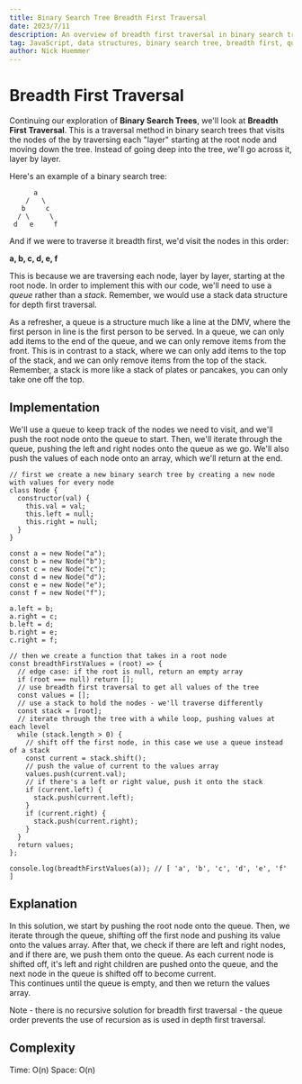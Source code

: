 ```yaml
---
title: Binary Search Tree Breadth First Traversal
date: 2023/7/11
description: An overview of breadth first traversal in binary search trees.
tag: JavaScript, data structures, binary search tree, breadth first, queue, shift
author: Nick Huemmer
---
```


# Breadth First Traversal

Continuing our exploration of **Binary Search Trees**, we'll look at **Breadth First Traversal**.  This is a traversal method in binary search trees that visits the nodes of the by traversing each "layer" starting at the root node and moving down the tree.  Instead of going deep into the tree, we'll go across it, layer by layer.

Here's an example of a binary search tree:
```
      a
    /   \
   b     c
  / \     \
 d   e     f
```
And if we were to traverse it breadth first, we'd visit the nodes in this order:

**a, b, c, d, e, f**

This is because we are traversing each node, layer by layer, starting at the root node. 
In order to implement this with our code, we'll need to use a _queue_ rather than a _stack_.  Remember, we would use a stack data structure for depth first traversal.  

As a refresher, a queue is a structure much like a line at the DMV, where the first person in line is the first person to be served.  In a queue, we can only add items to the end of the queue, and we can only remove items from the front.  This is in contrast to a stack, where we can only add items to the top of the stack, and we can only remove items from the top of the stack.  Remember, a stack is more like a stack of plates or pancakes, you can only take one off the top.

## Implementation

We'll use a queue to keep track of the nodes we need to visit, and we'll push the root node onto the queue to start.  Then, we'll iterate through the queue, pushing the left and right nodes onto the queue as we go.  We'll also push the values of each node onto an array, which we'll return at the end.

```
// first we create a new binary search tree by creating a new node with values for every node
class Node {
  constructor(val) {
    this.val = val;
    this.left = null;
    this.right = null;
  }
}

const a = new Node("a");
const b = new Node("b");
const c = new Node("c");
const d = new Node("d");
const e = new Node("e");
const f = new Node("f");

a.left = b;
a.right = c;
b.left = d;
b.right = e;
c.right = f;

// then we create a function that takes in a root node
const breadthFirstValues = (root) => {
  // edge case: if the root is null, return an empty array
  if (root === null) return [];
  // use breadth first traversal to get all values of the tree
  const values = [];
  // use a stack to hold the nodes - we'll traverse differently
  const stack = [root];
  // iterate through the tree with a while loop, pushing values at each level
  while (stack.length > 0) {
    // shift off the first node, in this case we use a queue instead of a stack
    const current = stack.shift();
    // push the value of current to the values array
    values.push(current.val);
    // if there's a left or right value, push it onto the stack
    if (current.left) {
      stack.push(current.left);
    }
    if (current.right) {
      stack.push(current.right);
    }
  }
  return values;
};

console.log(breadthFirstValues(a)); // [ 'a', 'b', 'c', 'd', 'e', 'f' ]

```
## Explanation

In this solution, we start by pushing the root node onto the queue.  Then, we iterate through the queue, shifting off the first node and pushing its value onto the values array.  After that, we check if there are left and right nodes, and if there are, we push them onto the queue.  As each current node is shifted off, it's left and right children are pushed onto the queue, and the next node in the queue is shifted off to become current.  
This continues until the queue is empty, and then we return the values array.

Note - there is no recursive solution for breadth first traversal - the queue order prevents the use of recursion as is used in depth first traversal.

## Complexity
Time: O(n)
Space: O(n)